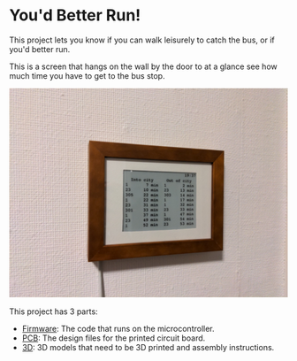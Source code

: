 # You'd Better Run!

This project lets you know if you can walk leisurely to catch the bus, or if you'd better run.

This is a screen that hangs on the wall by the door to at a glance see how much time you have to get to the bus stop.

![Image of the completed project hanging on the wall](./image.jpg)

This project has 3 parts:
- [Firmware](https://github.com/youdbetterrun/youdbetterrun-firmware): The code that runs on the microcontroller.
- [PCB](https://github.com/youdbetterrun/youdbetterrun-pcb): The design files for the printed circuit board.
- [3D](https://github.com/youdbetterrun/youdbetterrun-3d): 3D models that need to be 3D printed and assembly instructions.
